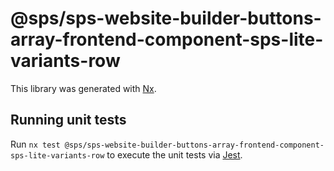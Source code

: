 # @sps/sps-website-builder-buttons-array-frontend-component-sps-lite-variants-row

This library was generated with [Nx](https://nx.dev).

## Running unit tests

Run `nx test @sps/sps-website-builder-buttons-array-frontend-component-sps-lite-variants-row` to execute the unit tests via [Jest](https://jestjs.io).
